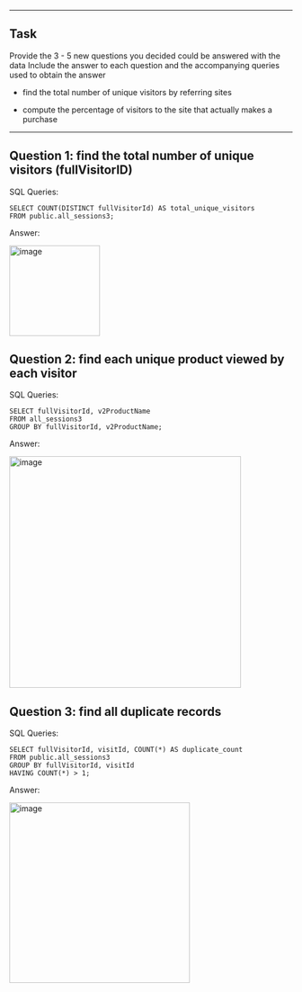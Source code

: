 ***
## Task
Provide the 3 - 5 new questions you decided could be answered with the data
Include the answer to each question and the accompanying queries used to obtain the answer
 
 - find the total number of unique visitors by referring sites

- compute the percentage of visitors to the site that actually makes a purchase
***
## Question 1:  find the total number of unique visitors (fullVisitorID)


SQL Queries:

```
SELECT COUNT(DISTINCT fullVisitorId) AS total_unique_visitors
FROM public.all_sessions3;
```

Answer: 

<img width="161" alt="image" src="https://github.com/gu12934/SQL-Project-LHL/assets/36687057/33e19344-f121-44b2-be24-9f1b1401f338">



## Question 2:  find each unique product viewed by each visitor
SQL Queries:
```
SELECT fullVisitorId, v2ProductName
FROM all_sessions3
GROUP BY fullVisitorId, v2ProductName;
```

Answer:

<img width="412" alt="image" src="https://github.com/gu12934/SQL-Project-LHL/assets/36687057/443d6aae-be28-4657-9f4e-03d3b5d84658">



## Question 3: find all duplicate records

SQL Queries:
```
SELECT fullVisitorId, visitId, COUNT(*) AS duplicate_count
FROM public.all_sessions3
GROUP BY fullVisitorId, visitId
HAVING COUNT(*) > 1;
```

Answer:

<img width="321" alt="image" src="https://github.com/gu12934/SQL-Project-LHL/assets/36687057/3bc23a84-d061-4585-b08e-1e2927a83a52">


